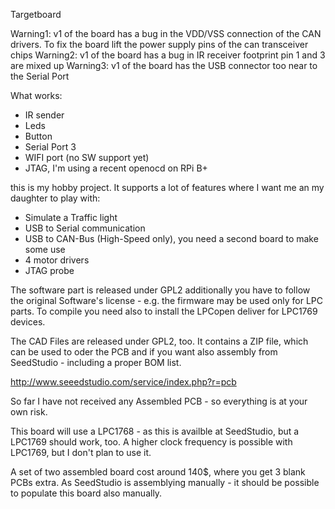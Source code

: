 Targetboard

Warning1: v1 of the board has a bug in the VDD/VSS connection of the CAN drivers. To fix the board lift the power supply pins of the can transceiver chips
Warning2: v1 of the board has a bug in IR receiver footprint pin 1 and 3 are mixed up
Warning3: v1 of the board has the USB connector too near to the Serial Port


What works:
- IR sender
- Leds
- Button
- Serial Port 3
- WIFI port (no SW support yet)
- JTAG, I'm using a recent openocd on RPi B+




this is my hobby project. It supports a lot of features where I want me an my daughter to play with:
- Simulate a Traffic light
- USB to Serial communication
- USB to CAN-Bus (High-Speed only), you need a second board to make some use
- 4 motor drivers
- JTAG probe

The software part is released under GPL2 additionally you have to follow
the original Software's license - e.g. the firmware may be used only
for LPC parts. To compile you need also to install the LPCopen deliver for LPC1769 devices.

The CAD Files are released under GPL2, too. It contains a ZIP
file, which can be used to oder the PCB and if you want also assembly
from SeedStudio - including a proper BOM list.

http://www.seeedstudio.com/service/index.php?r=pcb

So far I have not received any Assembled PCB - so everything is at
your own risk.

This board will use a LPC1768 - as this is availble at SeedStudio, but a LPC1769 should work, too.  A higher clock frequency is possible with LPC1769, but I don't plan to use it.


A set of two assembled board cost around 140$, where you get 3 blank PCBs extra. As SeedStudio is assemblying manually - it should be possible to populate this board also manually.
